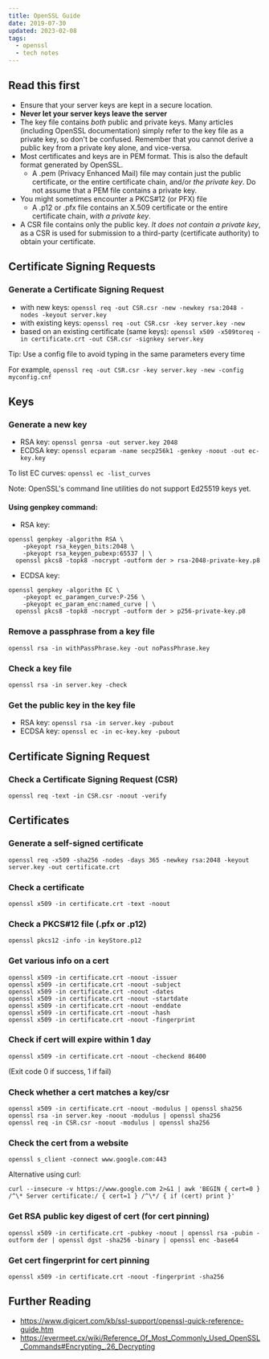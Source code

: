 ```yaml
---
title: OpenSSL Guide
date: 2019-07-30
updated: 2023-02-08
tags:
  - openssl
  - tech notes
---
```


## Read this first

- Ensure that your server keys are kept in a secure location.
- **Never let your server keys leave the server**
- The key file contains *both* public and private keys. Many articles (including OpenSSL documentation) simply refer to the key file as a private key, so don't be confused. Remember that you cannot derive a public key from a private key alone, and vice-versa.
- Most certificates and keys are in PEM format. This is also the default format generated by OpenSSL.
  - A .pem (Privacy Enhanced Mail) file may contain just the public certificate, or the entire certificate chain, and/or *the private key*. Do not assume that a PEM file contains a private key.
- You might sometimes encounter a PKCS#12 (or PFX) file
  - A .p12 or .pfx file contains an X.509 certificate or the entire certificate chain, *with a private key*.
- A CSR file contains only the public key. *It does not contain a private key*, as a CSR is used for submission to a third-party (certificate authority) to obtain your certificate.


## Certificate Signing Requests

### Generate a Certificate Signing Request

- with new keys: `openssl req -out CSR.csr -new -newkey rsa:2048 -nodes -keyout server.key`
- with existing keys: `openssl req -out CSR.csr -key server.key -new`
- based on an existing certificate (same keys): `openssl x509 -x509toreq -in certificate.crt -out CSR.csr -signkey server.key`

Tip: Use a config file to avoid typing in the same parameters every time

For example, `openssl req -out CSR.csr -key server.key -new -config myconfig.cnf`

## Keys

### Generate a new key

- RSA key: `openssl genrsa -out server.key 2048`
- ECDSA key: `openssl ecparam -name secp256k1 -genkey -noout -out ec-key.key`

To list EC curves: `openssl ec -list_curves`

Note: OpenSSL's command line utilities do not support Ed25519 keys yet.

#### Using genpkey command:

- RSA key:

```
openssl genpkey -algorithm RSA \
    -pkeyopt rsa_keygen_bits:2048 \
    -pkeyopt rsa_keygen_pubexp:65537 | \
  openssl pkcs8 -topk8 -nocrypt -outform der > rsa-2048-private-key.p8
  ```
  
- ECDSA key:

```
openssl genpkey -algorithm EC \
    -pkeyopt ec_paramgen_curve:P-256 \
    -pkeyopt ec_param_enc:named_curve | \
  openssl pkcs8 -topk8 -nocrypt -outform der > p256-private-key.p8
```


### Remove a passphrase from a key file

`openssl rsa -in withPassPhrase.key -out noPassPhrase.key`

### Check a key file

`openssl rsa -in server.key -check`

### Get the public key in the key file

- RSA key: `openssl rsa -in server.key -pubout`
- ECDSA key: `openssl ec -in ec-key.key -pubout`

## Certificate Signing Request

### Check a Certificate Signing Request (CSR)

`openssl req -text -in CSR.csr -noout -verify `


## Certificates

### Generate a self-signed certificate

`openssl req -x509 -sha256 -nodes -days 365 -newkey rsa:2048 -keyout server.key -out certificate.crt`

### Check a certificate
`openssl x509 -in certificate.crt -text -noout`

### Check a PKCS#12 file (.pfx or .p12)

`openssl pkcs12 -info -in keyStore.p12`

### Get various info on a cert

```
openssl x509 -in certificate.crt -noout -issuer
openssl x509 -in certificate.crt -noout -subject
openssl x509 -in certificate.crt -noout -dates
openssl x509 -in certificate.crt -noout -startdate
openssl x509 -in certificate.crt -noout -enddate
openssl x509 -in certificate.crt -noout -hash
openssl x509 -in certificate.crt -noout -fingerprint
```

### Check if cert will expire within 1 day

`openssl x509 -in certificate.crt -noout -checkend 86400`

(Exit code 0 if success, 1 if fail)

### Check whether a cert matches a key/csr

```
openssl x509 -in certificate.crt -noout -modulus | openssl sha256
openssl rsa -in server.key -noout -modulus | openssl sha256
openssl req -in CSR.csr -noout -modulus | openssl sha256
```


### Check the cert from a website

```
openssl s_client -connect www.google.com:443
```

Alternative using curl:
```
curl --insecure -v https://www.google.com 2>&1 | awk 'BEGIN { cert=0 } /^\* Server certificate:/ { cert=1 } /^\*/ { if (cert) print }'
```

### Get RSA public key digest of cert (for cert pinning)

```
openssl x509 -in certificate.crt -pubkey -noout | openssl rsa -pubin -outform der | openssl dgst -sha256 -binary | openssl enc -base64
```

### Get cert fingerprint for cert pinning

`openssl x509 -in certificate.crt -noout -fingerprint -sha256`


## Further Reading

- https://www.digicert.com/kb/ssl-support/openssl-quick-reference-guide.htm
- https://evermeet.cx/wiki/Reference_Of_Most_Commonly_Used_OpenSSL_Commands#Encrypting_.26_Decrypting
